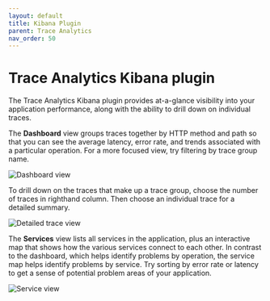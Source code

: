 ```yaml
---
layout: default
title: Kibana Plugin
parent: Trace Analytics
nav_order: 50
---
```


# Trace Analytics Kibana plugin

The Trace Analytics Kibana plugin provides at-a-glance visibility into your application performance, along with the ability to drill down on individual traces.

The **Dashboard** view groups traces together by HTTP method and path so that you can see the average latency, error rate, and trends associated with a particular operation. For a more focused view, try filtering by trace group name.

![Dashboard view](../../images/ta-kibana-dashboard.png)

To drill down on the traces that make up a trace group, choose the number of traces in righthand column. Then choose an individual trace for a detailed summary.

![Detailed trace view](../../images/ta-kibana-trace.png)

The **Services** view lists all services in the application, plus an interactive map that shows how the various services connect to each other. In contrast to the dashboard, which helps identify problems by operation, the service map helps identify problems by service. Try sorting by error rate or latency to get a sense of potential problem areas of your application.

![Service view](../../images/ta-kibana-services.png)
